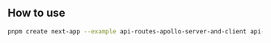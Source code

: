 ## How to use

```bash
pnpm create next-app --example api-routes-apollo-server-and-client api-routes-apollo-server-and-client-app
```
